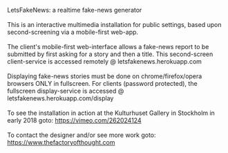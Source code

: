 LetsFakeNews: a realtime fake-news generator
<br/>
<br/>
This is an interactive multimedia installation for public settings, based upon second-screening via a mobile-first web-app.
<br/>
<br/>
The client's mobile-first web-interface allows a fake-news report to be submitted by first asking for a story and then a title. This second-screen client-service is accessed remotely @ letsfakenews.herokuapp.com
<br/>
<br/>
Displaying fake-news stories must be done on chrome/firefox/opera browsers ONLY in fullscreen.
For clients (password protected), the fullscreen display-service is accessed @ letsfakenews.herokuapp.com/display
<br/>
<br/>
To see the installation in action at the Kulturhuset Gallery in Stockholm in early 2018 goto: https://vimeo.com/262024124
<br/>
<br/>
To contact the designer and/or see more work goto:
https://www.thefactoryofthought.com
